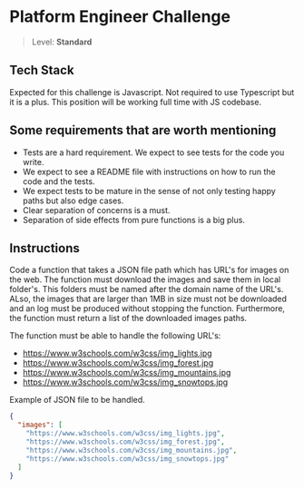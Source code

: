 # Platform Engineer Challenge

> Level: **Standard**

## Tech Stack

Expected for this challenge is Javascript. Not required to use Typescript but it is a plus.
This position will be working full time with JS codebase.

## Some requirements that are worth mentioning

- Tests are a hard requirement. We expect to see tests for the code you write.
- We expect to see a README file with instructions on how to run the code and the tests.
- We expect tests to be mature in the sense of not only testing happy paths but also edge cases.
- Clear separation of concerns is a must.
- Separation of side effects from pure functions is a big plus.

## Instructions

Code a function that takes a JSON file path which has URL's for images on the web.
The function must download the images and save them in local folder's.
This folders must be named after the domain name of the URL's.
ALso, the images that are larger than 1MB in size must not be downloaded and an log must be produced without stopping the function.
Furthermore, the function must return a list of the downloaded images paths.

The function must be able to handle the following URL's:

- https://www.w3schools.com/w3css/img_lights.jpg
- https://www.w3schools.com/w3css/img_forest.jpg
- https://www.w3schools.com/w3css/img_mountains.jpg
- https://www.w3schools.com/w3css/img_snowtops.jpg

Example of JSON file to be handled.

```json
{
  "images": [
    "https://www.w3schools.com/w3css/img_lights.jpg",
    "https://www.w3schools.com/w3css/img_forest.jpg",
    "https://www.w3schools.com/w3css/img_mountains.jpg",
    "https://www.w3schools.com/w3css/img_snowtops.jpg"
  ]
}
```
